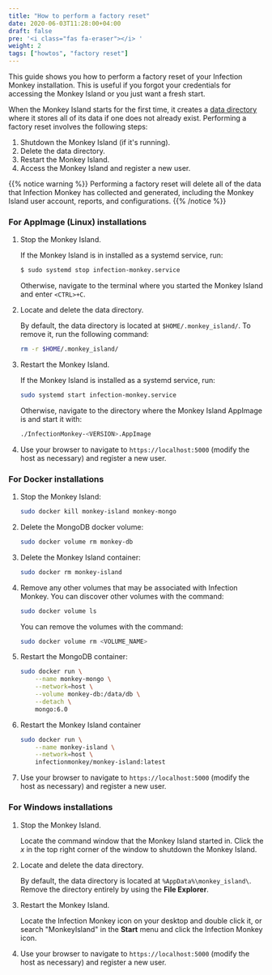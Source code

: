 ```yaml
---
title: "How to perform a factory reset"
date: 2020-06-03T11:28:00+04:00
draft: false
pre: '<i class="fas fa-eraser"></i> '
weight: 2
tags: ["howtos", "factory reset"]
---
```


This guide shows you how to perform a factory reset of your Infection Monkey
installation. This is useful if you forgot your credentials for accessing the
Monkey Island or you just want a fresh start.

When the Monkey Island starts for the first time, it creates a [data
directory](/reference/data_directory) where it stores all of its
data if one does not already exist. Performing a factory reset involves the
following steps:

1. Shutdown the Monkey Island (if it's running).
1. Delete the data directory.
1. Restart the Monkey Island.
1. Access the Monkey Island and register a new user.

{{% notice warning %}}
Performing a factory reset will delete all of the data that Infection Monkey
has collected and generated, including the Monkey Island user account, reports,
and configurations.
{{% /notice %}}

### For AppImage (Linux) installations

1. Stop the Monkey Island.

    If the Monkey Island is in installed as a systemd service, run:
    ```bash
    $ sudo systemd stop infection-monkey.service
    ```

    Otherwise, navigate to the terminal where you started the Monkey Island and
    enter `<CTRL>+C`.

1. Locate and delete the data directory.

    By default, the data directory is located at `$HOME/.monkey_island/`. To
    remove it, run the following command:
    ```bash
    rm -r $HOME/.monkey_island/
    ```

1. Restart the Monkey Island.

    If the Monkey Island is installed as a systemd service, run:
    ```bash
    sudo systemd start infection-monkey.service
    ```

    Otherwise, navigate to the directory where the Monkey Island AppImage is and start it with:
    ```bash
    ./InfectionMonkey-<VERSION>.AppImage
    ```

1. Use your browser to navigate to `https://localhost:5000` (modify the host as
   necessary) and register a new user.


### For Docker installations

1. Stop the Monkey Island:
    ```bash
    sudo docker kill monkey-island monkey-mongo
    ```

1. Delete the MongoDB docker volume:
    ```bash
    sudo docker volume rm monkey-db
    ```
1. Delete the Monkey Island container:
    ```bash
    sudo docker rm monkey-island
    ```
1. Remove any other volumes that may be associated with Infection Monkey. You
   can discover other volumes with the command:
    ```bash
    sudo docker volume ls
    ```

    You can remove the volumes with the command:
    ```bash
    sudo docker volume rm <VOLUME_NAME>
    ```

1. Restart the MongoDB container:
   ```bash
   sudo docker run \
       --name monkey-mongo \
       --network=host \
       --volume monkey-db:/data/db \
       --detach \
       mongo:6.0
    ```

1. Restart the Monkey Island container
    ```bash
    sudo docker run \
        --name monkey-island \
        --network=host \
        infectionmonkey/monkey-island:latest
    ```

1. Use your browser to navigate to `https://localhost:5000` (modify the host as
   necessary) and register a new user.

### For Windows installations
1. Stop the Monkey Island.

    Locate the command window that the Monkey Island started in. Click the _x_
    in the top right corner of the window to shutdown the Monkey Island.

1. Locate and delete the data directory.

    By default, the data directory is located at `%AppData%\monkey_island\`.
    Remove the directory entirely by using the **File Explorer**.

1. Restart the Monkey Island.

    Locate the Infection Monkey icon on your desktop and double click it, or
    search "MonkeyIsland" in the **Start** menu and click the Infection Monkey
    icon.

1. Use your browser to navigate to `https://localhost:5000` (modify the host as
   necessary) and register a new user.
